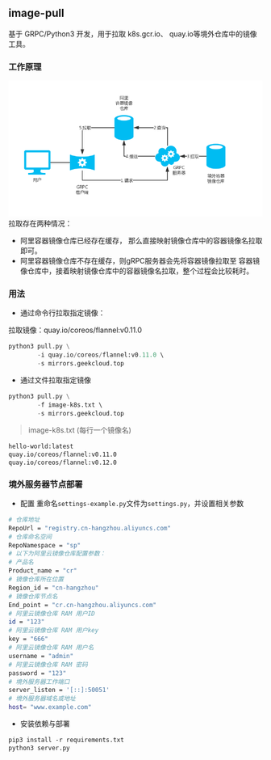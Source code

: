 ## image-pull
基于 GRPC/Python3 开发，用于拉取 k8s.gcr.io、 quay.io等境外仓库中的镜像工具。

### 工作原理
![image](./image-pull.jpg)
拉取存在两种情况：
- 阿里容器镜像仓库已经存在缓存，
那么直接映射镜像仓库中的容器镜像名拉取即可。
- 阿里容器镜像仓库不存在缓存，则gRPC服务器会先将容器镜像拉取至
容器镜像仓库中，接着映射镜像仓库中的容器镜像名拉取，整个过程会比较耗时。
### 用法
- 通过命令行拉取指定镜像：

拉取镜像：quay.io/coreos/flannel:v0.11.0
```python
python3 pull.py \
        -i quay.io/coreos/flannel:v0.11.0 \ 
        -s mirrors.geekcloud.top
```
- 通过文件拉取指定镜像
```python
python3 pull.py \
        -f image-k8s.txt \ 
        -s mirrors.geekcloud.top
```
> image-k8s.txt (每行一个镜像名)
```text
hello-world:latest
quay.io/coreos/flannel:v0.11.0
quay.io/coreos/flannel:v0.12.0
```
### 境外服务器节点部署
- 配置
重命名`settings-example.py`文件为`settings.py`，并设置相关参数
```bash
# 仓库地址
RepoUrl = "registry.cn-hangzhou.aliyuncs.com"
# 仓库命名空间
RepoNamespace = "sp"
# 以下为阿里云镜像仓库配置参数：
# 产品名
Product_name = "cr"
# 镜像仓库所在位置
Region_id = "cn-hangzhou"
# 镜像仓库节点名
End_point = "cr.cn-hangzhou.aliyuncs.com"
# 阿里云镜像仓库 RAM 用户ID
id = "123"
# 阿里云镜像仓库 RAM 用户key
key = "666"
# 阿里云镜像仓库 RAM 用户名
username = "admin"
# 阿里云镜像仓库 RAM 密码
password = "123"
# 境外服务器工作端口
server_listen = '[::]:50051'
# 境外服务器域名或地址
host= "www.example.com"
```
- 安装依赖与部署
```shell
pip3 install -r requirements.txt
python3 server.py
```
